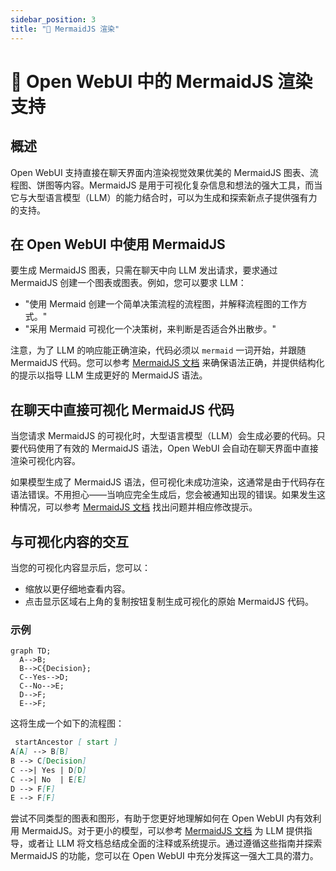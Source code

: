 ```yaml
---
sidebar_position: 3
title: "🌊 MermaidJS 渲染"
---
```


# 🌊 Open WebUI 中的 MermaidJS 渲染支持

## 概述

Open WebUI 支持直接在聊天界面内渲染视觉效果优美的 MermaidJS 图表、流程图、饼图等内容。MermaidJS 是用于可视化复杂信息和想法的强大工具，而当它与大型语言模型（LLM）的能力结合时，可以为生成和探索新点子提供强有力的支持。

## 在 Open WebUI 中使用 MermaidJS

要生成 MermaidJS 图表，只需在聊天中向 LLM 发出请求，要求通过 MermaidJS 创建一个图表或图表。例如，您可以要求 LLM：

* "使用 Mermaid 创建一个简单决策流程的流程图，并解释流程图的工作方式。"
* "采用 Mermaid 可视化一个决策树，来判断是否适合外出散步。"

注意，为了 LLM 的响应能正确渲染，代码必须以 `mermaid` 一词开始，并跟随 MermaidJS 代码。您可以参考 [MermaidJS 文档](https://mermaid.js.org/intro/) 来确保语法正确，并提供结构化的提示以指导 LLM 生成更好的 MermaidJS 语法。

## 在聊天中直接可视化 MermaidJS 代码

当您请求 MermaidJS 的可视化时，大型语言模型（LLM）会生成必要的代码。只要代码使用了有效的 MermaidJS 语法，Open WebUI 会自动在聊天界面中直接渲染可视化内容。

如果模型生成了 MermaidJS 语法，但可视化未成功渲染，这通常是由于代码存在语法错误。不用担心——当响应完全生成后，您会被通知出现的错误。如果发生这种情况，可以参考 [MermaidJS 文档](https://mermaid.js.org/intro/) 找出问题并相应修改提示。

## 与可视化内容的交互

当您的可视化内容显示后，您可以：

* 缩放以更仔细地查看内容。
* 点击显示区域右上角的复制按钮复制生成可视化的原始 MermaidJS 代码。

### 示例

```mermaid
graph TD;
  A-->B;
  B-->C{Decision};
  C--Yes-->D;
  C--No-->E;
  D-->F;
  E-->F;
```

这将生成一个如下的流程图：

```markdown
 startAncestor [ start ]
A[A] --> B[B]
B --> C[Decision]
C -->| Yes | D[D]
C -->| No  | E[E]
D --> F[F]
E --> F[F]
```

尝试不同类型的图表和图形，有助于您更好地理解如何在 Open WebUI 内有效利用 MermaidJS。对于更小的模型，可以参考 [MermaidJS 文档](https://mermaid.js.org/intro/) 为 LLM 提供指导，或者让 LLM 将文档总结成全面的注释或系统提示。通过遵循这些指南并探索 MermaidJS 的功能，您可以在 Open WebUI 中充分发挥这一强大工具的潜力。
